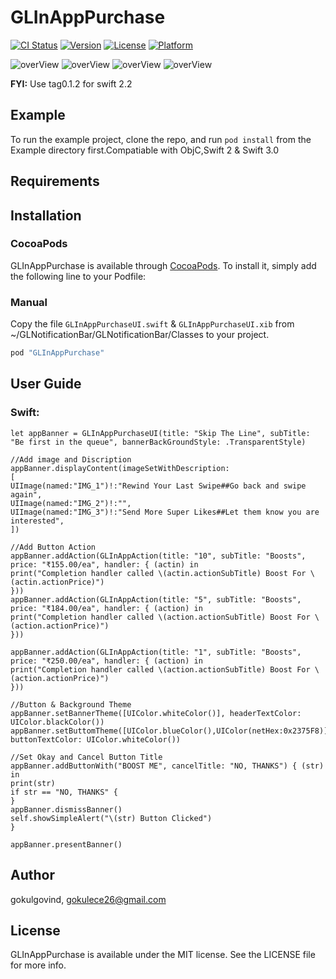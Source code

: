 # GLInAppPurchase

[![CI Status](http://img.shields.io/travis/gokulgovind/GLInAppPurchase.svg?style=flat)](https://travis-ci.org/gokulgovind/GLInAppPurchase)
[![Version](https://img.shields.io/cocoapods/v/GLInAppPurchase.svg?style=flat)](http://cocoapods.org/pods/GLInAppPurchase)
[![License](https://img.shields.io/cocoapods/l/GLInAppPurchase.svg?style=flat)](http://cocoapods.org/pods/GLInAppPurchase)
[![Platform](https://img.shields.io/cocoapods/p/GLInAppPurchase.svg?style=flat)](http://cocoapods.org/pods/GLInAppPurchase)


![overView](ScreenShots/Demo1.png) ![overView](ScreenShots/Demo2.png)
![overView](ScreenShots/Demo3.png) ![overView](ScreenShots/Demo4.png)

**FYI:** Use tag0.1.2 for swift 2.2 

## Example

To run the example project, clone the repo, and run `pod install` from the Example directory first.Compatiable with ObjC,Swift 2 & Swift 3.0

## Requirements

## Installation

### CocoaPods

GLInAppPurchase is available through [CocoaPods](http://cocoapods.org). To install
it, simply add the following line to your Podfile:

### Manual
Copy the file `GLInAppPurchaseUI.swift` & `GLInAppPurchaseUI.xib` from ~/GLNotificationBar/GLNotificationBar/Classes to your project.


```ruby
pod "GLInAppPurchase"
```

## User Guide

### Swift:
```
let appBanner = GLInAppPurchaseUI(title: "Skip The Line", subTitle: "Be first in the queue", bannerBackGroundStyle: .TransparentStyle)

//Add image and Discription
appBanner.displayContent(imageSetWithDescription:
[
UIImage(named:"IMG_1")!:"Rewind Your Last Swipe##Go back and swipe again",
UIImage(named:"IMG_2")!:"",
UIImage(named:"IMG_3")!:"Send More Super Likes##Let them know you are interested",
])

//Add Button Action
appBanner.addAction(GLInAppAction(title: "10", subTitle: "Boosts", price: "₹155.00/ea", handler: { (actin) in
print("Completion handler called \(actin.actionSubTitle) Boost For \(actin.actionPrice)")
}))
appBanner.addAction(GLInAppAction(title: "5", subTitle: "Boosts", price: "₹184.00/ea", handler: { (action) in
print("Completion handler called \(action.actionSubTitle) Boost For \(action.actionPrice)")
}))

appBanner.addAction(GLInAppAction(title: "1", subTitle: "Boosts", price: "₹250.00/ea", handler: { (action) in
print("Completion handler called \(action.actionSubTitle) Boost For \(action.actionPrice)")
}))

//Button & Background Theme
appBanner.setBannerTheme([UIColor.whiteColor()], headerTextColor: UIColor.blackColor())
appBanner.setButtomTheme([UIColor.blueColor(),UIColor(netHex:0x2375F8)], buttonTextColor: UIColor.whiteColor())

//Set Okay and Cancel Button Title
appBanner.addButtonWith("BOOST ME", cancelTitle: "NO, THANKS") { (str) in
print(str)
if str == "NO, THANKS" {
}
appBanner.dismissBanner()
self.showSimpleAlert("\(str) Button Clicked")
}

appBanner.presentBanner()
```


## Author

gokulgovind, gokulece26@gmail.com

## License

GLInAppPurchase is available under the MIT license. See the LICENSE file for more info.
